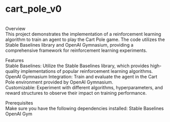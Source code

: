 # cart_pole_v0
<br> Overview </br>
This project demonstrates the implementation of a reinforcement learning algorithm to train an agent to play the Cart Pole game. The code utilizes the Stable Baselines library and OpenAI Gymnasium, providing a comprehensive framework for reinforcement learning experiments.
<br>

Features
<br>
Stable Baselines: Utilize the Stable Baselines library, which provides high-quality implementations of popular reinforcement learning algorithms.
<br>
OpenAI Gymnasium Integration: Train and evaluate the agent in the Cart Pole environment provided by OpenAI Gymnasium.
<br>
Customizable: Experiment with different algorithms, hyperparameters, and reward structures to observe their impact on training performance.
<br>

Prerequisites
<br>
Make sure you have the following dependencies installed:
Stable Baselines
<br>
OpenAI Gym
